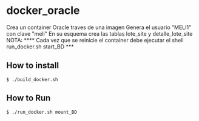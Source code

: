 # docker_oracle


Crea un container Oracle  traves de una imagen
Genera el usuario "MELI1" con clave "meli"
En su esquema crea las tablas lote_site y detalle_lote_site 
NOTA:
**** Cada vez que se reinicie el container debe ejecutar el shell run_docker.sh start_BD ***


## How to install

```
$ ./build_docker.sh 
```

## How to Run

```
$ ./run_docker.sh mount_BD
```

